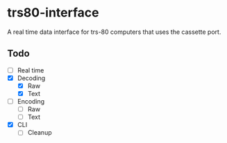 # trs80-interface

A real time data interface for trs-80 computers that uses the cassette port.

## Todo

- [ ] Real time
- [x] Decoding
  - [x] Raw
  - [x] Text
- [ ] Encoding
  - [ ] Raw
  - [ ] Text
- [x] CLI
  - [ ] Cleanup
